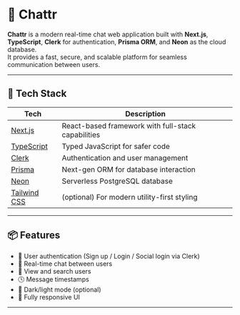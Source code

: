 # 💬 Chattr

**Chattr** is a modern real-time chat web application built with **Next.js**, **TypeScript**, **Clerk** for authentication, **Prisma ORM**, and **Neon** as the cloud database.  
It provides a fast, secure, and scalable platform for seamless communication between users.

---

## 🚀 Tech Stack

| Tech           | Description                              |
|----------------|------------------------------------------|
| [Next.js](https://nextjs.org/)     | React-based framework with full-stack capabilities |
| [TypeScript](https://www.typescriptlang.org/) | Typed JavaScript for safer code |
| [Clerk](https://clerk.com/)       | Authentication and user management |
| [Prisma](https://www.prisma.io/)  | Next-gen ORM for database interaction |
| [Neon](https://neon.tech/)        | Serverless PostgreSQL database |
| [Tailwind CSS](https://tailwindcss.com/) | (optional) For modern utility-first styling |

---

## 📦 Features

- 🔐 User authentication (Sign up / Login / Social login via Clerk)
- 💬 Real-time chat between users
- 👥 View and search users
- 🕓 Message timestamps
- 🌙 Dark/light mode (optional)
- 📱 Fully responsive UI

---
